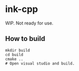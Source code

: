 # ink-cpp

WIP. Not ready for use.

## How to build

```
mkdir build
cd build
cmake ..
# Open visual studio and build.
```
